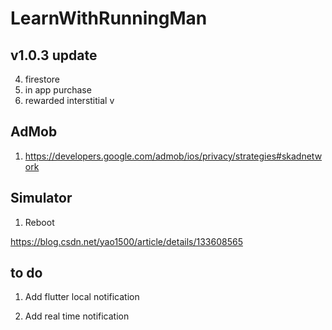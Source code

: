 # LearnWithRunningMan


## v1.0.3 update
4. firestore
5. in app purchase
3. rewarded interstitial v

## AdMob
1. https://developers.google.com/admob/ios/privacy/strategies#skadnetwork

## Simulator
1. Reboot

https://blog.csdn.net/yao1500/article/details/133608565


## to do
1. Add flutter local notification

2. Add real time notification


